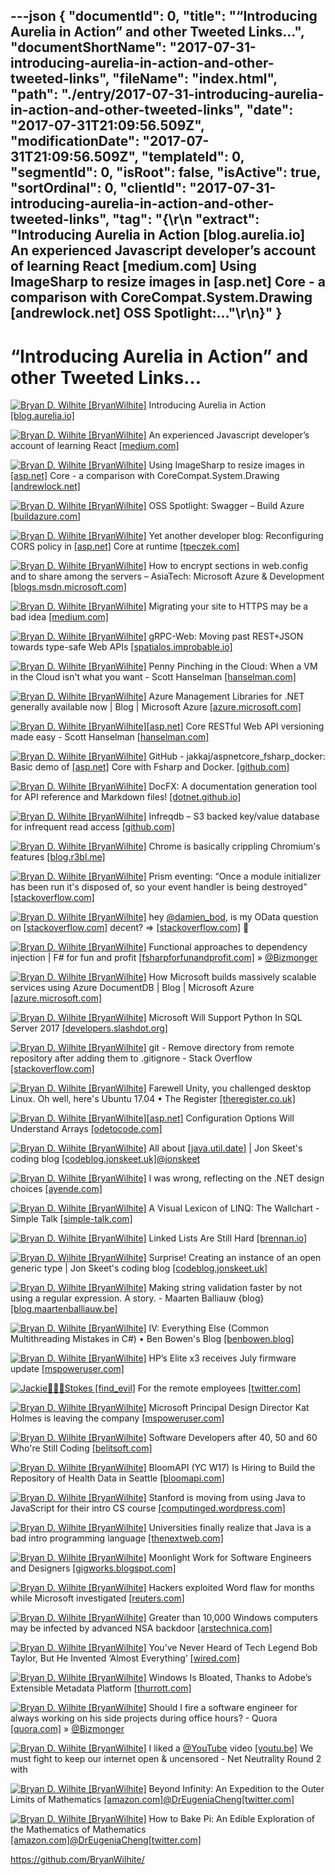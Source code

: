 ---json
{
  "documentId": 0,
  "title": "“Introducing Aurelia in Action” and other Tweeted Links…",
  "documentShortName": "2017-07-31-introducing-aurelia-in-action-and-other-tweeted-links",
  "fileName": "index.html",
  "path": "./entry/2017-07-31-introducing-aurelia-in-action-and-other-tweeted-links",
  "date": "2017-07-31T21:09:56.509Z",
  "modificationDate": "2017-07-31T21:09:56.509Z",
  "templateId": 0,
  "segmentId": 0,
  "isRoot": false,
  "isActive": true,
  "sortOrdinal": 0,
  "clientId": "2017-07-31-introducing-aurelia-in-action-and-other-tweeted-links",
  "tag": "{\r\n  \"extract\": \"Introducing Aurelia in Action [blog.aurelia.io] An experienced Javascript developer’s account of learning React [medium.com] Using ImageSharp to resize images in [asp.net] Core - a comparison with CoreCompat.System.Drawing [andrewlock.net] OSS Spotlight:...\"\r\n}"
}
---

# “Introducing Aurelia in Action” and other Tweeted Links…

[<img alt="Bryan D. Wilhite [BryanWilhite]" src="https://songhay.blob.core.windows.net/shared-social-twitter/BryanWilhite.jpeg">](http://songhayblog.azurewebsites.net/ "Bryan D. Wilhite [BryanWilhite]") Introducing Aurelia in Action [[blog.aurelia.io]](http://blog.aurelia.io/2017/07/13/introducing-aurelia-in-action/)

[<img alt="Bryan D. Wilhite [BryanWilhite]" src="https://songhay.blob.core.windows.net/shared-social-twitter/BryanWilhite.jpeg">](http://songhayblog.azurewebsites.net/ "Bryan D. Wilhite [BryanWilhite]") An experienced Javascript developer’s account of learning React [[medium.com]](https://medium.com/@gianluca.guarini/things-nobody-will-tell-you-about-react-js-3a373c1b03b4)

[<img alt="Bryan D. Wilhite [BryanWilhite]" src="https://songhay.blob.core.windows.net/shared-social-twitter/BryanWilhite.jpeg">](http://songhayblog.azurewebsites.net/ "Bryan D. Wilhite [BryanWilhite]") Using ImageSharp to resize images in [[asp.net]](http://ASP.NET) Core - a comparison with CoreCompat.System.Drawing [[andrewlock.net]](https://andrewlock.net/using-imagesharp-to-resize-images-in-asp-net-core-a-comparison-with-corecompat-system-drawing/)

[<img alt="Bryan D. Wilhite [BryanWilhite]" src="https://songhay.blob.core.windows.net/shared-social-twitter/BryanWilhite.jpeg">](http://songhayblog.azurewebsites.net/ "Bryan D. Wilhite [BryanWilhite]") OSS Spotlight: Swagger – Build Azure [[buildazure.com]](https://buildazure.com/2017/04/20/oss-spotlight-swagger/)

[<img alt="Bryan D. Wilhite [BryanWilhite]" src="https://songhay.blob.core.windows.net/shared-social-twitter/BryanWilhite.jpeg">](http://songhayblog.azurewebsites.net/ "Bryan D. Wilhite [BryanWilhite]") Yet another developer blog: Reconfiguring CORS policy in [[asp.net]](http://ASP.NET) Core at runtime [[tpeczek.com]](https://www.tpeczek.com/2017/04/reconfiguring-cors-policy-in-aspnet.html)

[<img alt="Bryan D. Wilhite [BryanWilhite]" src="https://songhay.blob.core.windows.net/shared-social-twitter/BryanWilhite.jpeg">](http://songhayblog.azurewebsites.net/ "Bryan D. Wilhite [BryanWilhite]") How to encrypt sections in web.config and to share among the servers – AsiaTech: Microsoft Azure & Development [[blogs.msdn.microsoft.com]](https://blogs.msdn.microsoft.com/asiatech/2017/04/21/how-to-encrypt-sections-in-web-config-and-to-share-among-the-servers/)

[<img alt="Bryan D. Wilhite [BryanWilhite]" src="https://songhay.blob.core.windows.net/shared-social-twitter/BryanWilhite.jpeg">](http://songhayblog.azurewebsites.net/ "Bryan D. Wilhite [BryanWilhite]") Migrating your site to HTTPS may be a bad idea [[medium.com]](https://medium.com/@andrewwidjaja/why-migrating-your-site-to-https-may-be-a-bad-idea-9d69d8c27fca)

[<img alt="Bryan D. Wilhite [BryanWilhite]" src="https://songhay.blob.core.windows.net/shared-social-twitter/BryanWilhite.jpeg">](http://songhayblog.azurewebsites.net/ "Bryan D. Wilhite [BryanWilhite]") gRPC-Web: Moving past REST+JSON towards type-safe Web APIs [[spatialos.improbable.io]](https://spatialos.improbable.io/games/grpc-web-moving-past-restjson-towards-type-safe-web-apis#hn)

[<img alt="Bryan D. Wilhite [BryanWilhite]" src="https://songhay.blob.core.windows.net/shared-social-twitter/BryanWilhite.jpeg">](http://songhayblog.azurewebsites.net/ "Bryan D. Wilhite [BryanWilhite]") Penny Pinching in the Cloud: When a VM in the Cloud isn't what you want - Scott Hanselman [[hanselman.com]](https://www.hanselman.com/blog/PennyPinchingInTheCloudLiftAndShiftVsAppServicesWhenAVMInTheCloudIsntWhatYouWant.aspx)

[<img alt="Bryan D. Wilhite [BryanWilhite]" src="https://songhay.blob.core.windows.net/shared-social-twitter/BryanWilhite.jpeg">](http://songhayblog.azurewebsites.net/ "Bryan D. Wilhite [BryanWilhite]") Azure Management Libraries for .NET generally available now | Blog | Microsoft Azure [[azure.microsoft.com]](https://azure.microsoft.com/en-us/blog/azure-management-libraries-for-net-generally-available-now/)

[<img alt="Bryan D. Wilhite [BryanWilhite]" src="https://songhay.blob.core.windows.net/shared-social-twitter/BryanWilhite.jpeg">](http://songhayblog.azurewebsites.net/ "Bryan D. Wilhite [BryanWilhite]")[[asp.net]](http://ASP.NET) Core RESTful Web API versioning made easy - Scott Hanselman [[hanselman.com]](https://www.hanselman.com/blog/ASPNETCoreRESTfulWebAPIVersioningMadeEasy.aspx)

[<img alt="Bryan D. Wilhite [BryanWilhite]" src="https://songhay.blob.core.windows.net/shared-social-twitter/BryanWilhite.jpeg">](http://songhayblog.azurewebsites.net/ "Bryan D. Wilhite [BryanWilhite]") GitHub - jakkaj/aspnetcore_fsharp_docker: Basic demo of [[asp.net]](http://ASP.NET) Core with Fsharp and Docker. [[github.com]](https://github.com/jakkaj/aspnetcore_fsharp_docker)

[<img alt="Bryan D. Wilhite [BryanWilhite]" src="https://songhay.blob.core.windows.net/shared-social-twitter/BryanWilhite.jpeg">](http://songhayblog.azurewebsites.net/ "Bryan D. Wilhite [BryanWilhite]") DocFX: A documentation generation tool for API reference and Markdown files! [[dotnet.github.io]](https://dotnet.github.io/docfx/)

[<img alt="Bryan D. Wilhite [BryanWilhite]" src="https://songhay.blob.core.windows.net/shared-social-twitter/BryanWilhite.jpeg">](http://songhayblog.azurewebsites.net/ "Bryan D. Wilhite [BryanWilhite]") Infreqdb – S3 backed key/value database for infrequent read access [[github.com]](https://github.com/turbobytes/infreqdb)

[<img alt="Bryan D. Wilhite [BryanWilhite]" src="https://songhay.blob.core.windows.net/shared-social-twitter/BryanWilhite.jpeg">](http://songhayblog.azurewebsites.net/ "Bryan D. Wilhite [BryanWilhite]") Chrome is basically crippling Chromium's features [[blog.r3bl.me]](https://blog.r3bl.me/en/chrome-vs-chromium/)

[<img alt="Bryan D. Wilhite [BryanWilhite]" src="https://songhay.blob.core.windows.net/shared-social-twitter/BryanWilhite.jpeg">](http://songhayblog.azurewebsites.net/ "Bryan D. Wilhite [BryanWilhite]") Prism eventing: “Once a module initializer has been run it's disposed of, so your event handler is being destroyed” [[stackoverflow.com]](http://stackoverflow.com/questions/1810730/prism-event-aggregation-subscriber-not-triggered)

[<img alt="Bryan D. Wilhite [BryanWilhite]" src="https://songhay.blob.core.windows.net/shared-social-twitter/BryanWilhite.jpeg">](http://songhayblog.azurewebsites.net/ "Bryan D. Wilhite [BryanWilhite]") hey [@damien_bod](http://twitter.com/damien_bod), is my OData question on [[stackoverflow.com]](http://stackoverflow.com) decent? => [[stackoverflow.com]](https://stackoverflow.com/questions/45150783/odata-v4-with-n-to-n-relation-and-odataroute) 🤠

[<img alt="Bryan D. Wilhite [BryanWilhite]" src="https://songhay.blob.core.windows.net/shared-social-twitter/BryanWilhite.jpeg">](http://songhayblog.azurewebsites.net/ "Bryan D. Wilhite [BryanWilhite]") Functional approaches to dependency injection | F# for fun and profit [[fsharpforfunandprofit.com]](https://fsharpforfunandprofit.com/posts/dependency-injection-1/) » [@Bizmonger](http://twitter.com/Bizmonger)

[<img alt="Bryan D. Wilhite [BryanWilhite]" src="https://songhay.blob.core.windows.net/shared-social-twitter/BryanWilhite.jpeg">](http://songhayblog.azurewebsites.net/ "Bryan D. Wilhite [BryanWilhite]") How Microsoft builds massively scalable services using Azure DocumentDB | Blog | Microsoft Azure [[azure.microsoft.com]](https://azure.microsoft.com/en-us/blog/how-azure-documentdb-planet-scale-nosql-helps-run-microsoft-s-own-businesses/)

[<img alt="Bryan D. Wilhite [BryanWilhite]" src="https://songhay.blob.core.windows.net/shared-social-twitter/BryanWilhite.jpeg">](http://songhayblog.azurewebsites.net/ "Bryan D. Wilhite [BryanWilhite]") Microsoft Will Support Python In SQL Server 2017 [[developers.slashdot.org]](https://developers.slashdot.org/story/17/04/22/0517232/microsoft-will-support-python-in-sql-server-2017?utm_source=feedly1.0mainlinkanon&utm_medium=feed)

[<img alt="Bryan D. Wilhite [BryanWilhite]" src="https://songhay.blob.core.windows.net/shared-social-twitter/BryanWilhite.jpeg">](http://songhayblog.azurewebsites.net/ "Bryan D. Wilhite [BryanWilhite]") git - Remove directory from remote repository after adding them to .gitignore - Stack Overflow [[stackoverflow.com]](http://stackoverflow.com/questions/7927230/remove-directory-from-remote-repository-after-adding-them-to-gitignore)

[<img alt="Bryan D. Wilhite [BryanWilhite]" src="https://songhay.blob.core.windows.net/shared-social-twitter/BryanWilhite.jpeg">](http://songhayblog.azurewebsites.net/ "Bryan D. Wilhite [BryanWilhite]") Farewell Unity, you challenged desktop Linux. Oh well, here's Ubuntu 17.04 • The Register [[theregister.co.uk]](https://www.theregister.co.uk/2017/04/21/ubuntu_17_04_gnome_not_unity/)

[<img alt="Bryan D. Wilhite [BryanWilhite]" src="https://songhay.blob.core.windows.net/shared-social-twitter/BryanWilhite.jpeg">](http://songhayblog.azurewebsites.net/ "Bryan D. Wilhite [BryanWilhite]")[[asp.net]](http://ASP.NET) Configuration Options Will Understand Arrays [[odetocode.com]](http://odetocode.com/blogs/scott/archive/2017/04/24/asp-net-configuration-options-will-understand-arrays.aspx)

[<img alt="Bryan D. Wilhite [BryanWilhite]" src="https://songhay.blob.core.windows.net/shared-social-twitter/BryanWilhite.jpeg">](http://songhayblog.azurewebsites.net/ "Bryan D. Wilhite [BryanWilhite]") All about [[java.util.date]](http://java.util.Date) | Jon Skeet's coding blog [[codeblog.jonskeet.uk]](https://codeblog.jonskeet.uk/2017/04/23/all-about-java-util-date/)[@jonskeet](http://twitter.com/jonskeet)

[<img alt="Bryan D. Wilhite [BryanWilhite]" src="https://songhay.blob.core.windows.net/shared-social-twitter/BryanWilhite.jpeg">](http://songhayblog.azurewebsites.net/ "Bryan D. Wilhite [BryanWilhite]") I was wrong, reflecting on the .NET design choices [[ayende.com]](https://ayende.com/blog/177921/i-was-wrong-reflecting-on-the-net-design-choices)

[<img alt="Bryan D. Wilhite [BryanWilhite]" src="https://songhay.blob.core.windows.net/shared-social-twitter/BryanWilhite.jpeg">](http://songhayblog.azurewebsites.net/ "Bryan D. Wilhite [BryanWilhite]") A Visual Lexicon of LINQ: The Wallchart - Simple Talk [[simple-talk.com]](https://www.simple-talk.com/dotnet/net-development/visual-lexicon-linq-wallchart/)

[<img alt="Bryan D. Wilhite [BryanWilhite]" src="https://songhay.blob.core.windows.net/shared-social-twitter/BryanWilhite.jpeg">](http://songhayblog.azurewebsites.net/ "Bryan D. Wilhite [BryanWilhite]") Linked Lists Are Still Hard [[brennan.io]](https://brennan.io/2017/04/21/linked-lists-are-still-hard/)

[<img alt="Bryan D. Wilhite [BryanWilhite]" src="https://songhay.blob.core.windows.net/shared-social-twitter/BryanWilhite.jpeg">](http://songhayblog.azurewebsites.net/ "Bryan D. Wilhite [BryanWilhite]") Surprise! Creating an instance of an open generic type | Jon Skeet's coding blog [[codeblog.jonskeet.uk]](https://codeblog.jonskeet.uk/2017/04/26/surprise-creating-an-instance-of-an-open-generic-type/)

[<img alt="Bryan D. Wilhite [BryanWilhite]" src="https://songhay.blob.core.windows.net/shared-social-twitter/BryanWilhite.jpeg">](http://songhayblog.azurewebsites.net/ "Bryan D. Wilhite [BryanWilhite]") Making string validation faster by not using a regular expression. A story. - Maarten Balliauw {blog} [[blog.maartenballiauw.be]](https://blog.maartenballiauw.be/post/2017/04/24/making-string-validation-faster-no-regular-expressions.html)

[<img alt="Bryan D. Wilhite [BryanWilhite]" src="https://songhay.blob.core.windows.net/shared-social-twitter/BryanWilhite.jpeg">](http://songhayblog.azurewebsites.net/ "Bryan D. Wilhite [BryanWilhite]") IV: Everything Else (Common Multithreading Mistakes in C#) • Ben Bowen's Blog [[benbowen.blog]](http://benbowen.blog/post/cmmics_iv/)

[<img alt="Bryan D. Wilhite [BryanWilhite]" src="https://songhay.blob.core.windows.net/shared-social-twitter/BryanWilhite.jpeg">](http://songhayblog.azurewebsites.net/ "Bryan D. Wilhite [BryanWilhite]") HP’s Elite x3 receives July firmware update [[mspoweruser.com]](https://mspoweruser.com/hps-elite-x3-receives-july-firmware-update/)

[<img alt="Jackie🕵🏾‍♀️Stokes [find_evil]" src="https://songhay.blob.core.windows.net/shared-social-twitter/find_evil.jpg">](http://www.linkedin.com/in/FindEvil "Jackie🕵🏾‍♀️Stokes [find_evil]") For the remote employees [[twitter.com]](https://twitter.com/find_evil/status/885883636049948673/photo/1)

[<img alt="Bryan D. Wilhite [BryanWilhite]" src="https://songhay.blob.core.windows.net/shared-social-twitter/BryanWilhite.jpeg">](http://songhayblog.azurewebsites.net/ "Bryan D. Wilhite [BryanWilhite]") Microsoft Principal Design Director Kat Holmes is leaving the company [[mspoweruser.com]](https://mspoweruser.com/microsoft-principal-design-director-kat-holmes-leaving-company/)

[<img alt="Bryan D. Wilhite [BryanWilhite]" src="https://songhay.blob.core.windows.net/shared-social-twitter/BryanWilhite.jpeg">](http://songhayblog.azurewebsites.net/ "Bryan D. Wilhite [BryanWilhite]") Software Developers after 40, 50 and 60 Who're Still Coding [[belitsoft.com]](https://belitsoft.com/php-development-services/top-software-developers-after-40-50-and-60)

[<img alt="Bryan D. Wilhite [BryanWilhite]" src="https://songhay.blob.core.windows.net/shared-social-twitter/BryanWilhite.jpeg">](http://songhayblog.azurewebsites.net/ "Bryan D. Wilhite [BryanWilhite]") BloomAPI (YC W17) Is Hiring to Build the Repository of Health Data in Seattle [[bloomapi.com]](https://www.bloomapi.com/careers)

[<img alt="Bryan D. Wilhite [BryanWilhite]" src="https://songhay.blob.core.windows.net/shared-social-twitter/BryanWilhite.jpeg">](http://songhayblog.azurewebsites.net/ "Bryan D. Wilhite [BryanWilhite]") Stanford is moving from using Java to JavaScript for their intro CS course [[computinged.wordpress.com]](https://computinged.wordpress.com/2017/04/21/cs-department-updates-introductory-courses-java-is-gone/)

[<img alt="Bryan D. Wilhite [BryanWilhite]" src="https://songhay.blob.core.windows.net/shared-social-twitter/BryanWilhite.jpeg">](http://songhayblog.azurewebsites.net/ "Bryan D. Wilhite [BryanWilhite]") Universities finally realize that Java is a bad intro programming language [[thenextweb.com]](https://thenextweb.com/dd/2017/04/24/universities-finally-realize-java-bad-introductory-programming-language/)

[<img alt="Bryan D. Wilhite [BryanWilhite]" src="https://songhay.blob.core.windows.net/shared-social-twitter/BryanWilhite.jpeg">](http://songhayblog.azurewebsites.net/ "Bryan D. Wilhite [BryanWilhite]") Moonlight Work for Software Engineers and Designers [[gigworks.blogspot.com]](http://gigworks.blogspot.com/2017/04/moonlight-work-for-software-engineers.html)

[<img alt="Bryan D. Wilhite [BryanWilhite]" src="https://songhay.blob.core.windows.net/shared-social-twitter/BryanWilhite.jpeg">](http://songhayblog.azurewebsites.net/ "Bryan D. Wilhite [BryanWilhite]") Hackers exploited Word flaw for months while Microsoft investigated [[reuters.com]](http://www.reuters.com/article/us-microsoft-cyber-idUSKBN17S32G)

[<img alt="Bryan D. Wilhite [BryanWilhite]" src="https://songhay.blob.core.windows.net/shared-social-twitter/BryanWilhite.jpeg">](http://songhayblog.azurewebsites.net/ "Bryan D. Wilhite [BryanWilhite]") Greater than 10,000 Windows computers may be infected by advanced NSA backdoor [[arstechnica.com]](https://arstechnica.com/security/2017/04/10000-windows-computers-may-be-infected-by-advanced-nsa-backdoor/)

[<img alt="Bryan D. Wilhite [BryanWilhite]" src="https://songhay.blob.core.windows.net/shared-social-twitter/BryanWilhite.jpeg">](http://songhayblog.azurewebsites.net/ "Bryan D. Wilhite [BryanWilhite]") You’ve Never Heard of Tech Legend Bob Taylor, But He Invented ‘Almost Everything’ [[wired.com]](https://www.wired.com/2017/04/youve-never-heard-tech-legend-bob-taylor-invented-almost-everything/)

[<img alt="Bryan D. Wilhite [BryanWilhite]" src="https://songhay.blob.core.windows.net/shared-social-twitter/BryanWilhite.jpeg">](http://songhayblog.azurewebsites.net/ "Bryan D. Wilhite [BryanWilhite]") Windows Is Bloated, Thanks to Adobe’s Extensible Metadata Platform [[thurrott.com]](https://www.thurrott.com/windows/109962/windows-bloated-thanks-adobes-extensible-metadata-platform)

[<img alt="Bryan D. Wilhite [BryanWilhite]" src="https://songhay.blob.core.windows.net/shared-social-twitter/BryanWilhite.jpeg">](http://songhayblog.azurewebsites.net/ "Bryan D. Wilhite [BryanWilhite]") Should I fire a software engineer for always working on his side projects during office hours? - Quora [[quora.com]](https://www.quora.com/Should-I-fire-a-software-engineer-for-always-working-on-his-side-projects-during-office-hours) » [@Bizmonger](http://twitter.com/Bizmonger)

[<img alt="Bryan D. Wilhite [BryanWilhite]" src="https://songhay.blob.core.windows.net/shared-social-twitter/BryanWilhite.jpeg">](http://songhayblog.azurewebsites.net/ "Bryan D. Wilhite [BryanWilhite]") I liked a [@YouTube](http://twitter.com/YouTube) video [[youtu.be]](http://youtu.be/toIlEERD3Ik?a) We must fight to keep our internet open & uncensored - Net Neutrality Round 2 with

[<img alt="Bryan D. Wilhite [BryanWilhite]" src="https://songhay.blob.core.windows.net/shared-social-twitter/BryanWilhite.jpeg">](http://songhayblog.azurewebsites.net/ "Bryan D. Wilhite [BryanWilhite]") Beyond Infinity: An Expedition to the Outer Limits of Mathematics [[amazon.com]](https://www.amazon.com/Beyond-Infinity-Expedition-Limits-Mathematics/dp/0465094813?SubscriptionId=1SW6D7X6ZXXR92KVX0G2&tag=thekintespacec00&linkCode=xm2&camp=2025&creative=165953&creativeASIN=0465094813)[@DrEugeniaCheng](http://twitter.com/DrEugeniaCheng)[[twitter.com]](https://twitter.com/BryanWilhite/status/888357937420357632/photo/1)

[<img alt="Bryan D. Wilhite [BryanWilhite]" src="https://songhay.blob.core.windows.net/shared-social-twitter/BryanWilhite.jpeg">](http://songhayblog.azurewebsites.net/ "Bryan D. Wilhite [BryanWilhite]") How to Bake Pi: An Edible Exploration of the Mathematics of Mathematics [[amazon.com]](https://www.amazon.com/How-Bake-Pi-Exploration-Mathematics/dp/0465097677?SubscriptionId=1SW6D7X6ZXXR92KVX0G2&tag=thekintespacec00&linkCode=xm2&camp=2025&creative=165953&creativeASIN=0465097677)[@DrEugeniaCheng](http://twitter.com/DrEugeniaCheng)[[twitter.com]](https://twitter.com/BryanWilhite/status/888433443964682240/photo/1)

<https://github.com/BryanWilhite/>
